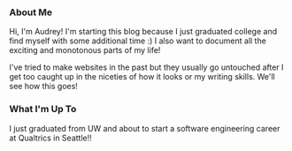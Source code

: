 ### About Me

Hi, I'm Audrey! I'm starting this blog because I just graduated college and find myself with some additional time :) I also want to document all the exciting and monotonous parts of my life!

I've tried to make websites in the past but they usually go untouched after I get too caught up in the niceties of how it looks or my writing skills. We'll see how this goes!

### What I'm Up To

I just graduated from UW and about to start a software engineering career at Qualtrics in Seattle!! 

